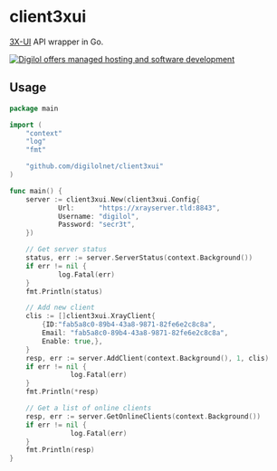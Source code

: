 # client3xui

[3X-UI](https://github.com/MHSanaei/3x-ui) API wrapper in Go.

[![Digilol offers managed hosting and software development](https://www.digilol.net/banner-hosting-development.png)](https://www.digilol.net)

## Usage

```go
package main

import (
	"context"
	"log"
	"fmt"

	"github.com/digilolnet/client3xui"
)

func main() {
	server := client3xui.New(client3xui.Config{
	        Url:      "https://xrayserver.tld:8843",
	        Username: "digilol",
	        Password: "secr3t",
	})

	// Get server status
	status, err := server.ServerStatus(context.Background())
	if err != nil {
	        log.Fatal(err)
	}
	fmt.Println(status)

	// Add new client
	clis := []client3xui.XrayClient{
		{ID:"fab5a8c0-89b4-43a8-9871-82fe6e2c8c8a",
		Email: "fab5a8c0-89b4-43a8-9871-82fe6e2c8c8a",
		Enable: true,},
	}
	resp, err := server.AddClient(context.Background(), 1, clis)
	if err != nil {
	           log.Fatal(err)
	}
	fmt.Println(*resp)

	// Get a list of online clients
	resp, err := server.GetOnlineClients(context.Background())
	if err != nil {
	           log.Fatal(err)
	}
	fmt.Println(resp)
}
```
